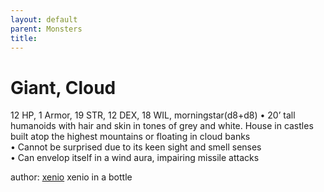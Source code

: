 ```yaml
---
layout: default
parent: Monsters 
title: 
--- 
```

# Giant, Cloud
12 HP, 1 Armor, 19 STR, 12 DEX, 18 WIL, morningstar(d8+d8)
• 20’ tall humanoids with hair and skin in tones of grey and white. House in castles built atop the highest mountains or floating in cloud banks  
• Cannot be surprised due to its keen sight and smell senses  
• Can envelop itself in a wind aura, impairing missile attacks  




author: [xenio](https://xenioinabottle.blogspot.com/2021/02/classic-monsters-for-cairnito-part-1.html) xenio in a bottle


